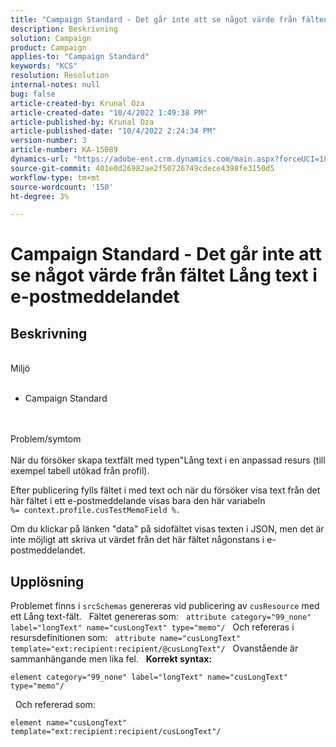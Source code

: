 ```yaml
---
title: "Campaign Standard - Det går inte att se något värde från fälten \"Lång text\" i e-postmeddelandet"
description: Beskrivning
solution: Campaign
product: Campaign
applies-to: "Campaign Standard"
keywords: "KCS"
resolution: Resolution
internal-notes: null
bug: false
article-created-by: Krunal Oza
article-created-date: "10/4/2022 1:49:38 PM"
article-published-by: Krunal Oza
article-published-date: "10/4/2022 2:24:34 PM"
version-number: 3
article-number: KA-15089
dynamics-url: "https://adobe-ent.crm.dynamics.com/main.aspx?forceUCI=1&pagetype=entityrecord&etn=knowledgearticle&id=7a695e5f-eb43-ed11-bba2-002248086735"
source-git-commit: 401e0d26982ae2f50726749cdece4398fe3150d5
workflow-type: tm+mt
source-wordcount: '150'
ht-degree: 3%

---
```


# Campaign Standard - Det går inte att se något värde från fältet Lång text i e-postmeddelandet

## Beskrivning

<br>Miljö<br><br>
- Campaign Standard



<br><br>Problem/symtom<br><br>
När du försöker skapa textfält med typen&quot;Lång text i en anpassad resurs (till exempel tabell utökad från profil).

Efter publicering fylls fältet i med text och när du försöker visa text från det här fältet i ett e-postmeddelande visas bara den här variabeln `%= context.profile.cusTestMemoField %.`

Om du klickar på länken &quot;data&quot; på sidofältet visas texten i JSON, men det är inte möjligt att skriva ut värdet från det här fältet någonstans i e-postmeddelandet.


## Upplösning


Problemet finns i `srcSchemas` genereras vid publicering av `cusResource` med ett Lång text-fält.
 
Fältet genereras som:
 
`attribute category="99_none" label="longText" name="cusLongText" type="memo"/`
 
Och refereras i resursdefinitionen som:
 
`attribute name="cusLongText" template="ext:recipient:recipient/@cusLongText"/`
 
Ovanstående är sammanhängande men lika fel.
 
<b>Korrekt syntax:</b>


```
element category="99_none" label="longText" name="cusLongText" type="memo"/
```


 
Och refererad som:


```
element name="cusLongText" template="ext:recipient:recipient/cusLongText"/
```


